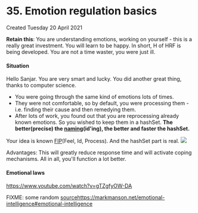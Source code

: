 # 35. Emotion regulation basics
Created Tuesday 20 April 2021

**Retain this**: You are understanding emotions, working on yourself - this is a really great investment. You will learn to be happy. In short, H of HRF is being developed. You are not a time waster, you were just ill.

#### Situation
Hello Sanjar. You are very smart and lucky. You did another great thing, thanks to computer science.


* You were going through the same kind of emotions lots of times.
* They were not comfortable, so by default, you were processing them - i.e. finding their cause and then remedying them.
* After lots of work, you found out that you are reprocessing already known emotions. So you wished to keep them in a hashSet. **The better(precise) the [naming](https://youtu.be/PqDCnOmyA88)(id'ing), the better and faster the hashSet.**

Your idea is known [FIP](https://youtu.be/PqDCnOmyA88?t=420)(Feel, Id, Process). And the hashSet part is real.
![](pasted_image%202.png)

Advantages: This will greatly reduce response time and will activate coping mechanisms. All in all, you'll function a lot better.

#### Emotional laws
<https://www.youtube.com/watch?v=gTZgfyOW-DA>

FIXME: some random <sourcehttps://markmanson.net/emotional-intelligence#emotional-intelligence>

